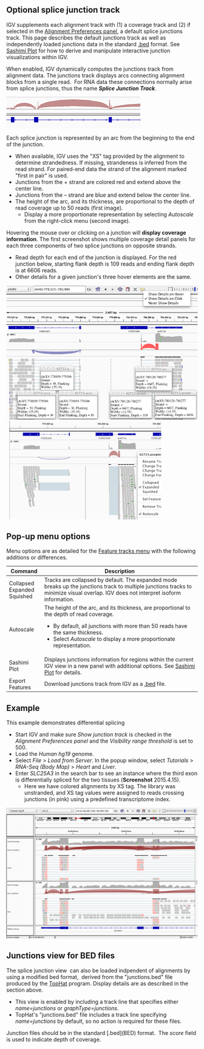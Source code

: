## Optional splice junction track

IGV supplements each alignment track with (1) a coverage track and (2) if selected in the [Alignment Preferences panel](Preferences#Alignments), a default splice junctions track. This page describes the default junctions track as well as independently loaded junctions data in the standard [.bed](BED) format. See [Sashimi Plot](http://www.broadinstitute.org/software/igv/Sashimi) for how to derive and manipulate interactive junction visualizations within IGV.

When enabled, IGV dynamically computes the junctions track from alignment data. The junctions track displays arcs connecting alignment blocks from a single read.  For RNA data these connections normally arise from splice junctions, thus the name _**Splice Junction Track**_.

![](../../img/splice_junctions_1.png)

Each splice junction is represented by an arc from the beginning to the end of the junction.

*   When available, IGV uses the "XS" tag provided by the alignment to determine strandedness. If missing, strandeness is inferred from the read strand. For paired-end data the strand of the alignment marked "first in pair" is used.
*   Junctions from the + strand are colored red and extend above the center line.
*   Junctions from the – strand are blue and extend below the center line.
*   The height of the arc, and its thickness, are proportional to the depth of read coverage up to 50 reads (first image).
    *   Display a more proportionate representation by selecting _Autoscale_ from the right-click menu (second image).

Hovering the mouse over or clicking on a junction will **display coverage information**. The first screenshot shows multiple coverage detail panels for each three components of two splice junctions on opposite strands.

*   Read depth for each end of the junction is displayed. For the red junction below, starting flank depth is 109 reads and ending flank depth is at 6606 reads.
*   Other details for a given junction's three hover elements are the same.

![](../../img/junctionshover.png)  ![](../../img/junctionsautoscale4.png)

## Pop-up menu options 

Menu options are as detailed for the [Feature tracks menu](http://www.broadinstitute.org/software/igv/PopupMenus#FeatureTrack) with the following additions or differences.

| **Command** | **Description** |
| ------- | -------- |
| Collapsed <br/> Expanded </br> Squished | Tracks are collapsed by default. The expanded mode breaks up the junctions track to multiple junctions tracks to minimize visual overlap. IGV does not interpret isoform information. |
| Autoscale | The height of the arc, and its thickness, are proportional to the depth of read coverage. <ul><li>By default, all junctions with more than 50 reads have the same thickness.</li><li>Select _Autoscale_ to display a more proportionate representation.</li></ul> |
| Sashimi Plot | Displays junctions information for regions within the current IGV view in a new panel with additional options. See [Sashimi Plot](http://www.broadinstitute.org/software/igv/Sashimi) for details. |
| Export Features | Download junctions track from IGV as a [.bed](BED) file. |

## Example 

This example demonstrates differential splicing

*   Start IGV and make sure _Show junction track_ is checked in the _Alignment Preferences panel_ and the _Visibility range threshold_ is set to 500.
*   Load the _Human hg19_ genome.
*   Select _File_ > _Load from Server_. In the popup window, select _Tutorials_ > _RNA-Seq (Body Map)_ > _Heart_ and _Liver_.
*   Enter _SLC25A3_ in the search bar to see an instance where the third exon is differentially spliced for the two tissues (**Screenshot** 2015.4.15).
    *   Here we have colored alignments by XS tag. The library was unstranded, and XS tag values were assigned to reads crossing junctions (in pink) using a predefined transcriptome index.

![](../../img/SLC25A3_XS_colored_2015-04-15%2013.06.09.png)

## Junctions view for BED files

The splice junction view  can also be loaded indpendent of alignments by using a modified bed format,  derived from the "junctions.bed" file produced by the [TopHat](http://tophat.cbcb.umd.edu/) program. Display details are as described in the section above.

*   This view is enabled by including a track line that specifies either _name=junctions_ or _graphType=junctions_.
*   TopHat's "junctions.bed" file includes a track line specifying _name=junctions_ by default, so no action is required for these files.

Junction files should be in the standard [.bed](<?php echo base_path(); ?>BED) format.  The _score_ field is used to indicate depth of coverage.
